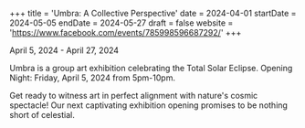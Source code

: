 +++
title = 'Umbra: A Collective Perspective'
date = 2024-04-01
startDate = 2024-05-05
endDate = 2024-05-27
draft = false
website = 'https://www.facebook.com/events/785998596687292/'
+++

April 5, 2024 - April 27, 2024

Umbra is a group art exhibition celebrating the Total Solar Eclipse.
Opening Night: Friday, April 5, 2024 from 5pm-10pm.

Get ready to witness art in perfect alignment with nature's cosmic spectacle!
Our next captivating exhibition opening promises to be nothing short of celestial.